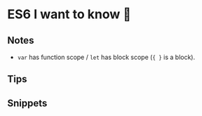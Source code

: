 # ES6 I want to know 💪

## Notes
- `var` has function scope / `let` has block scope (`{ }` is a block).


## Tips

## Snippets

